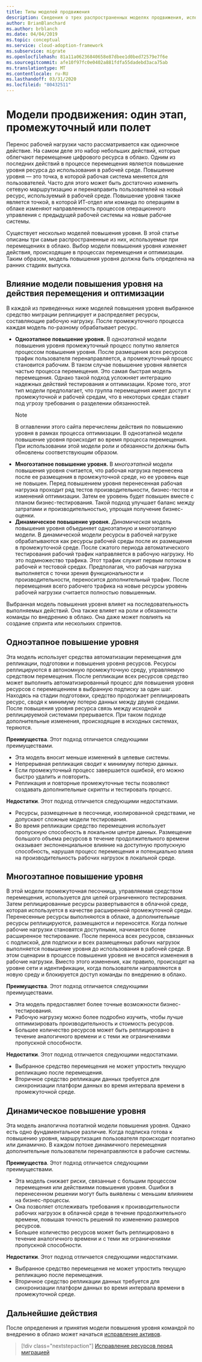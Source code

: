```yaml
---
title: Типы моделей продвижения
description: Сведения о трех распространенных моделях продвижения, используемых при миграции в облако, и о том, как выбранная модель влияет на действия, отображаемые в процессах переноса и оптимизации.
author: BrianBlanchard
ms.author: brblanch
ms.date: 04/04/2019
ms.topic: conceptual
ms.service: cloud-adoption-framework
ms.subservice: migrate
ms.openlocfilehash: 81a11a06236840658e87dbee1d0bed72579e7f6e
ms.sourcegitcommit: afe10f97fc0e0402a881fdfa55dadebd3aca75ab
ms.translationtype: MT
ms.contentlocale: ru-RU
ms.lasthandoff: 03/31/2020
ms.locfileid: "80432511"
---
```

# <a name="promotion-models-single-step-staged-or-flight"></a>Модели продвижения: один этап, промежуточный или полет

Перенос рабочей нагрузки часто рассматривается как одиночное действие. На самом деле это набор небольших действий, которые облегчают перемещение цифрового ресурса в облако. Одним из последних действий в процессе перемещения является повышение уровня ресурса до использования в рабочей среде. Повышение уровня — это точка, в которой рабочая система меняется для пользователей. Часто для этого может быть достаточно изменить сетевую маршрутизацию и перенаправить пользователей на новый ресурс, используемый в рабочей среде. Повышение уровня также является точкой, в которой ИТ-отдел или команда по операциям в облаке изменяют направленность процессов операционного управления с предыдущей рабочей системы на новые рабочие системы.

Существует несколько моделей повышения уровня. В этой статье описаны три самые распространенные из них, используемые при перемещениях в облако. Выбор модели повышения уровня изменяет действия, происходящие в процессах перемещения и оптимизации. Таким образом, модель повышения уровня должна быть определена на ранних стадиях выпуска.

## <a name="impact-of-promotion-model-on-migrate-and-optimize-activities"></a>Влияние модели повышения уровня на действия перемещения и оптимизации

В каждой из приведенных ниже моделей повышения уровня выбранное средство миграции реплицирует и распределяет ресурсы, составляющие рабочую нагрузку. После промежуточного процесса каждая модель по-разному обрабатывает ресурс.

- **Одноэтапное повышение уровня.** В *одноэтапной* модели повышения уровня промежуточный процесс попутно является процессом повышения уровня. После размещения всех ресурсов трафик пользователя перенаправляется, а промежуточный процесс становится рабочим. В таком случае повышение уровня является частью процесса перемещения. Это самая быстрая модель перемещения. Однако такой подход усложняет интеграцию надежных действий тестирования и оптимизации. Кроме того, этот тип модели предполагает, что группа перемещения имеет доступ к промежуточной и рабочей средам, что в некоторых средах ставит под угрозу требования о разделении обязанностей.
  > [!NOTE]
  >В оглавлении этого сайта перечислены действия по повышению уровня в рамках процесса оптимизации. В одноэтапной модели повышение уровня происходит во время процесса перемещения. При использовании этой модели роли и обязанности должны быть обновлены соответствующим образом.
- **Многоэтапное повышение уровня.** В *многоэтапной* модели повышения уровня считается, что рабочая нагрузка перенесена после ее размещения в промежуточной среде, но ее уровень еще не повышен. Перед повышением уровня перенесенная рабочая нагрузка проходит ряд тестов производительности, бизнес-тестов и изменений оптимизации. Затем ее уровень будет повышен вместе с планом бизнес-тестирования. Такой подход улучшает баланс между затратами и производительностью, упрощая получение бизнес-оценки.
- **Динамическое повышение уровня.** *Динамическая* модель повышения уровня объединяет одноэтапную и многоэтапную модели. В динамической модели ресурсы в рабочей нагрузке обрабатываются как ресурсы рабочей среды после их размещения в промежуточной среде. После сжатого периода автоматического тестирования рабочий трафик направляется в рабочую нагрузку. Но это подмножество трафика. Этот трафик служит первым потоком в рабочей и тестовой средах. Предполагая, что рабочая нагрузка выполняется с точки зрения функциональности и производительности, переносится дополнительный трафик. После перемещения всего рабочего трафика на новые ресурсы уровень рабочей нагрузки считается полностью повышенным.

Выбранная модель повышения уровня влияет на последовательность выполняемых действий. Она также влияет на роли и обязанности команды по внедрению в облако. Она даже может повлиять на создание спринта или нескольких спринтов.

## <a name="single-step-promotion"></a>Одноэтапное повышение уровня

Эта модель использует средства автоматизации перемещения для репликации, подготовки и повышения уровня ресурсов. Ресурсы реплицируются в автономную промежуточную среду, управляемую средством перемещения. После репликации всех ресурсов средство может выполнить автоматизированный процесс для повышения уровня ресурсов с перемещением в выбранную подписку за один шаг. Находясь на стадии подготовки, средство продолжает реплицировать ресурс, сводя к минимуму потерю данных между двумя средами. После повышения уровня ресурса связь между исходной и реплицируемой системами прерывается. При таком подходе дополнительные изменения, происходящие в исходных системах, теряются.

**Преимущества**. Этот подход отличается следующими преимуществами.

- Эта модель вносит меньше изменений в целевые системы.
- Непрерывная репликация сводит к минимуму потерю данных.
- Если промежуточный процесс завершается ошибкой, его можно быстро удалить и повторить.
- Репликация и повторные промежуточные тесты позволяют создавать дополнительные скрипты и тестировать процесс.

**Недостатки**. Этот подход отличается следующими недостатками.

- Ресурсы, размещенные в песочнице, изолированной средствами, не допускают сложные модели тестирования.
- Во время репликации средство перемещения использует пропускную способность в локальном центре данных. Размещение большого объема ресурсов в течение продолжительного времени оказывает экспоненциальное влияние на доступную пропускную способность, нарушая процесс перемещения и потенциально влияя на производительность рабочих нагрузок в локальной среде.

## <a name="staged-promotion"></a>Многоэтапное повышение уровня

В этой модели промежуточная песочница, управляемая средством перемещения, используется для целей ограниченного тестирования. Затем реплицированные ресурсы развертываются в облачной среде, которая используется в качестве расширенной промежуточной среды. Перенесенные ресурсы выполняются в облаке, а дополнительные ресурсы реплицируются, размещаются и переносятся. Когда полные рабочие нагрузки становятся доступными, начинается более расширенное тестирование. После переноса всех ресурсов, связанных с подпиской, для подписки и всех размещенных рабочих нагрузок выполняется повышение уровня до использования в рабочей среде. В этом сценарии в процессе повышения уровня не вносятся изменения в рабочие нагрузки. Вместо этого изменения, как правило, происходят на уровне сети и идентификации, когда пользователи направляются в новую среду и блокируется доступ команды по внедрению в облако.

**Преимущества**. Этот подход отличается следующими преимуществами.

- Эта модель предоставляет более точные возможности бизнес-тестирования.
- Рабочую нагрузку можно более подробно изучить, чтобы лучше оптимизировать производительность и стоимость ресурсов.
- Большее количество ресурсов может быть реплицировано в течение аналогичного времени и с теми же ограничениями пропускной способности.

**Недостатки**. Этот подход отличается следующими недостатками.

- Выбранное средство перемещения не может упростить текущую репликацию после перемещения.
- Вторичное средство репликации данных требуется для синхронизации платформ данных во время интервала времени в промежуточной среде.

## <a name="flight-promotion"></a>Динамическое повышение уровня

Эта модель аналогична поэтапной модели повышения уровня. Однако есть одно фундаментальное различие. Когда подписка готова к повышению уровня, маршрутизация пользователя происходит поэтапно или динамично. В каждом потоке динамичного перемещения дополнительные пользователи перенаправляются в рабочие системы.

**Преимущества**. Этот подход отличается следующими преимуществами.

- Эта модель снижает риски, связанные с большим процессом перемещения или действиями повышения уровня. Ошибки в перенесенном решении могут быть выявлены с меньшим влиянием на бизнес-процессы.
- Она позволяет отслеживать требования к производительности рабочих нагрузок в облачной среде в течение продолжительного времени, повышая точность решений по изменению размеров ресурсов.
- Большее количество ресурсов может быть реплицировано в течение аналогичного времени и с теми же ограничениями пропускной способности.

**Недостатки**. Этот подход отличается следующими недостатками.

- Выбранное средство перемещения не может упростить текущую репликацию после перемещения.
- Вторичное средство репликации данных требуется для синхронизации платформ данных во время интервала времени в промежуточной среде.

## <a name="next-steps"></a>Дальнейшие действия

После определения и принятия модели повышения уровня командой по внедрению в облако может начаться [исправление активов](./remediate.md).

> [!div class="nextstepaction"]
> [Исправление ресурсов перед миграцией](./remediate.md)
